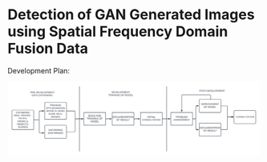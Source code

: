 # Detection of GAN Generated Images using Spatial Frequency Domain Fusion Data
Development Plan:

<img src="Development Plan.png" alt="Development Plan">
